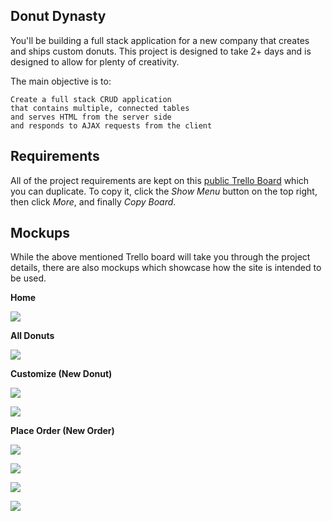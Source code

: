## Donut Dynasty

You'll be building a full stack application for a new company that creates and ships custom donuts. This project is designed to take 2+ days and is designed to allow for plenty of creativity.

The main objective is to:

```
Create a full stack CRUD application
that contains multiple, connected tables
and serves HTML from the server side
and responds to AJAX requests from the client
```

## Requirements

All of the project requirements are kept on this [public Trello Board](https://trello.com/b/EGiwONfD/g48-donut-dynasty-full-stack-project) which you can duplicate. To copy it, click the *Show Menu* button on the top right, then click *More*, and finally *Copy Board*.

## Mockups

While the above mentioned Trello board will take you through the project details, there are also mockups which showcase how the site is intended to be used.

**Home**

![](./mockups/home.png)

**All Donuts**

![](./mockups/donuts.png)

**Customize (New Donut)**

![](./mockups/customize.01.png)

![](./mockups/customize.02.png)

**Place Order (New Order)**

![](./mockups/order.01.png)

![](./mockups/order.02.png)

![](./mockups/order.03.png)

![](./mockups/order.04.png)
